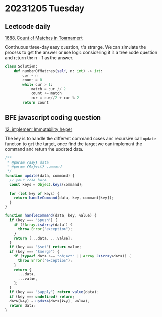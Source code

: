 # 20231205 Tuesday

## Leetcode daily

[1688. Count of Matches in Tournament](https://leetcode.com/problems/count-of-matches-in-tournament/editorial/?envType=daily-question&envId=2023-12-05)

Continuous three-day easy question, it's strange.
We can simulate the process to get the answer or use logic considering it is a tree node question and return the n - 1 as the answer.

```py
class Solution:
    def numberOfMatches(self, n: int) -> int:
        cur = n
        count = 0
        while cur > 1:
            match = cur // 2
            count += match
            cur = cur//2 + cur % 2
        return count
```

## BFE javascript coding question

[12. implement Immutability helper](https://bigfrontend.dev/problem/implement-Immutability-helper)

The key is to handle the different command cases and recursive call `update` function to get the target, once find the target we can implement the command and return the updated data.

```js
/**
 * @param {any} data
 * @param {Object} command
 */
function update(data, command) {
  // your code here
  const keys = Object.keys(command);

  for (let key of keys) {
    return handleCommand(data, key, command[key]);
  }
}

function handleCommand(data, key, value) {
  if (key === "$push") {
    if (!Array.isArray(data)) {
      throw Error("exception");
    }
    return [...data, ...value];
  }
  if (key === "$set") return value;
  if (key === "$merge") {
    if (typeof data !== "object" || Array.isArray(data)) {
      throw Error("exception");
    }
    return {
      ...data,
      ...value,
    };
  }
  if (key === "$apply") return value(data);
  if (key === undefined) return;
  data[key] = update(data[key], value);
  return data;
}
```
